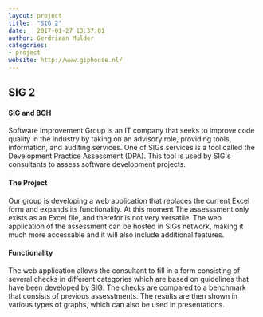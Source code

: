 ```yaml
---
layout: project
title:  "SIG 2"
date:   2017-01-27 13:37:01
author: Gerdriaan Mulder
categories:
- project
website: http://www.giphouse.nl/
---
```


## SIG 2

#### SIG and BCH
Software Improvement Group is an IT company that seeks to improve code quality in the industry by taking on an advisory role, providing tools, information, and auditing services. One of SIGs services is a tool called the Development Practice Assessment (DPA). This tool is used by SIG's consultants to assess software development projects. 

#### The Project
Our group is developing a web application that replaces the current Excel form and expands its functionality. At this moment The assesssment only exists as an Excel file, and therefor is not very versatile. The web application of the assessment can be hosted in SIGs network, making it much more accessable and it will also include additional features.

#### Functionality
The web application allows the consultant to fill in a form consisting of several checks in different categories which are based on guidelines that have been developed by SIG. The checks are compared to a benchmark that consists of previous assesstments. The results are then shown in various types of graphs, which can also be used in presentations.
